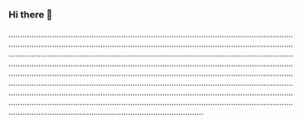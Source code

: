 ### Hi there 👋

.....................................................................................................................................................................................................................................................................................................................................................................................................................................................................................................................................................................................................................................................................................................................................................................................................................................................................................................................................................................................................................................................................................................................